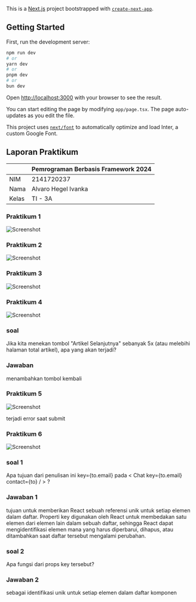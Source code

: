 This is a [Next.js](https://nextjs.org/) project bootstrapped with [`create-next-app`](https://github.com/vercel/next.js/tree/canary/packages/create-next-app).

## Getting Started

First, run the development server:

```bash
npm run dev
# or
yarn dev
# or
pnpm dev
# or
bun dev
```

Open [http://localhost:3000](http://localhost:3000) with your browser to see the result.

You can start editing the page by modifying `app/page.tsx`. The page auto-updates as you edit the file.

This project uses [`next/font`](https://nextjs.org/docs/basic-features/font-optimization) to automatically optimize and load Inter, a custom Google Font.

## Laporan Praktikum

|  | Pemrograman Berbasis Framework 2024 |
|--|--|
| NIM |  2141720237|
| Nama |  Alvaro Hegel Ivanka |
| Kelas | TI - 3A |


### Praktikum 1

![Screenshot](assets/01.png)


### Praktikum 2

![Screenshot](assets/02.png)

### Praktikum 3

![Screenshot](assets/03.png)

### Praktikum 4

![Screenshot](assets/04.png)

### soal
Jika kita menekan tombol "Artikel Selanjutnya" sebanyak 5x (atau melebihi halaman total artikel), apa yang akan terjadi?

### Jawaban
menambahkan tombol kembali

### Praktikum 5

![Screenshot](assets/05.png)

terjadi error saat submit

### Praktikum 6

![Screenshot](assets/06.png)

### soal 1 
Apa tujuan dari penulisan ini key={to.email} pada < Chat key={to.email} contact={to} / > ?
### Jawaban 1

 tujuan untuk memberikan React sebuah referensi unik untuk setiap elemen dalam daftar. Properti key digunakan oleh React untuk membedakan satu elemen dari elemen lain dalam sebuah daftar, sehingga React dapat mengidentifikasi elemen mana yang harus diperbarui, dihapus, atau ditambahkan saat daftar tersebut mengalami perubahan.

### soal 2
Apa fungsi dari props key tersebut?

### Jawaban 2
 sebagai identifikasi unik untuk setiap elemen dalam daftar komponen